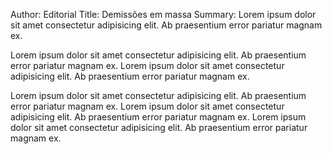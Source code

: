Author: Editorial
Title: Demissões em massa
Summary: Lorem ipsum dolor sit amet consectetur adipisicing elit. Ab praesentium error pariatur magnam ex.

Lorem ipsum dolor sit amet consectetur adipisicing elit. Ab praesentium error pariatur magnam ex.
Lorem ipsum dolor sit amet consectetur adipisicing elit. Ab praesentium error pariatur magnam ex.

Lorem ipsum dolor sit amet consectetur adipisicing elit. Ab praesentium error pariatur magnam ex.
Lorem ipsum dolor sit amet consectetur adipisicing elit. Ab praesentium error pariatur magnam ex.
Lorem ipsum dolor sit amet consectetur adipisicing elit. Ab praesentium error pariatur magnam ex.
